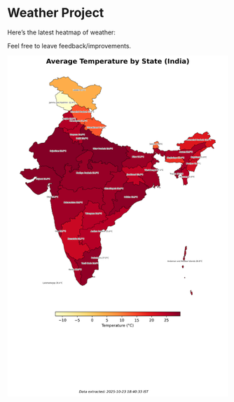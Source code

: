 # Weather Project

Here’s the latest heatmap of weather:

Feel free to leave feedback/improvements.

![India Heatmap](docs/assets/india_heatmap.png?v=FA294C)
